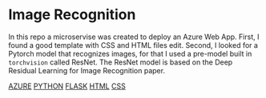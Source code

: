 # Image Recognition

In this repo a microservise was created to deploy an Azure Web App.
First, I found a good template with CSS and HTML files edit.
Second, I looked for a Pytorch model that recognizes images, for that I used a pre-model built in `torchvision` called ResNet.
The ResNet model is based on the Deep Residual Learning for Image Recognition paper.



[AZURE](https://img.shields.io/badge/Microsoft_Azure-0089D6?style=for-the-badge&logo=microsoft-azure&logoColor=white)
[PYTHON](https://img.shields.io/badge/Python-14354C?style=for-the-badge&logo=python&logoColor=white)
[FLASK](https://img.shields.io/badge/Flask-000000?style=for-the-badge&logo=flask&logoColor=white)
[HTML](https://img.shields.io/badge/HTML5-E34F26?style=for-the-badge&logo=html5&logoColor=white)
[CSS](https://img.shields.io/badge/CSS-239120?&style=for-the-badge&logo=css3&logoColor=white)
